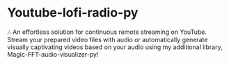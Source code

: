 # Youtube-lofi-radio-py
🎶 An effortless solution for continuous remote streaming on YouTube. Stream your prepared video files with audio or automatically generate visually captivating videos based on your audio using my additional library, Magic-FFT-audio-visualizer-py!
